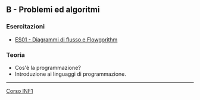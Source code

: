 ## B - Problemi ed algoritmi

### Esercitazioni
- [ES01 - Diagrammi di flusso e Flowgorithm](<https://docs.google.com/presentation/d/1vCyJhYJBeYKsF7bIq_KSHeLtXO1JFEaLajsJ9aA1ApM/edit?usp=sharing>)

### Teoria
 - Cos'è la programmazione?
 - Introduzione ai linguaggi di programmazione.


---
[Corso INF1](../README.md)